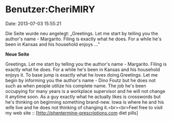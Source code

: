 Benutzer:CheriMIRY
==================

Date: 2013-07-03 15:55:21

Die Seite wurde neu angelegt: „Greetings. Let me start by telling you
the author\'s name - Margarito. Filing is exactly what he does. For a
while he\'s been in Kansas and his household enjoys ..."

**Neue Seite**

<div>

Greetings. Let me start by telling you the author\'s name - Margarito.
Filing is exactly what he does. For a while he\'s been in Kansas and his
household enjoys it. To base jump is exactly what he loves
doing.Greetings. Let me begin by informing you the author\'s name - Dino
Foutz but he does not such as when people utilize his complete name. The
job he\'s been occupying for many years is a workplace supervisor and he
will not change it anytime soon. As a guy exactly what he actually likes
is crosswords but he\'s thinking on beginning something brand-new. Iowa
is where he and his wife live and he does not thinking of changing
it.\<br\>\<br\>Feel free to visit my web site ::
\[http://phentermine-prescriptions.com diet pills\]

</div>
